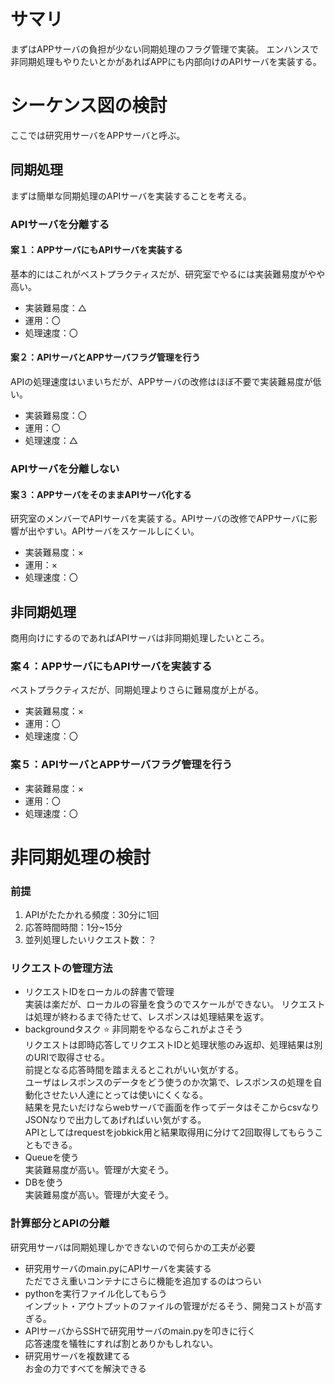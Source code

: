 # サマリ
まずはAPPサーバの負担が少ない同期処理のフラグ管理で実装。
エンハンスで非同期処理もやりたいとかがあればAPPにも内部向けのAPIサーバを実装する。

# シーケンス図の検討
ここでは研究用サーバをAPPサーバと呼ぶ。

## 同期処理
まずは簡単な同期処理のAPIサーバを実装することを考える。
### APIサーバを分離する
#### 案１：APPサーバにもAPIサーバを実装する
基本的にはこれがベストプラクティスだが、研究室でやるには実装難易度がやや高い。
- 実装難易度：△
- 運用：〇
- 処理速度：〇

#### 案２：APIサーバとAPPサーバフラグ管理を行う 
APIの処理速度はいまいちだが、APPサーバの改修はほぼ不要で実装難易度が低い。
- 実装難易度：〇
- 運用：〇
- 処理速度：△

### APIサーバを分離しない
#### 案３：APPサーバをそのままAPIサーバ化する
研究室のメンバーでAPIサーバを実装する。APIサーバの改修でAPPサーバに影響が出やすい。APIサーバをスケールしにくい。
- 実装難易度：×
- 運用：×
- 処理速度：〇

## 非同期処理
商用向けにするのであればAPIサーバは非同期処理したいところ。
### 案４：APPサーバにもAPIサーバを実装する
ベストプラクティスだが、同期処理よりさらに難易度が上がる。
- 実装難易度：×
- 運用：〇
- 処理速度：〇
### 案５：APIサーバとAPPサーバフラグ管理を行う
- 実装難易度：×
- 運用：〇
- 処理速度：〇

# 非同期処理の検討
### 前提
1. APIがたたかれる頻度：30分に1回
2. 応答時間時間：1分~15分
3. 並列処理したいリクエスト数：？
### リクエストの管理方法
- リクエストIDをローカルの辞書で管理  
実装は楽だが、ローカルの容量を食うのでスケールができない。
リクエストは処理が終わるまで待たせて、レスポンスは処理結果を返す。
- backgroundタスク :star: 非同期をやるならこれがよさそう  
リクエストは即時応答してリクエストIDと処理状態のみ返却、処理結果は別のURIで取得させる。  
前提となる応答時間を踏まえるとこれがいい気がする。  
ユーザはレスポンスのデータをどう使うのか次第で、レスポンスの処理を自動化させたい人達にとっては使いにくくなる。  
結果を見たいだけならwebサーバで画面を作ってデータはそこからcsvなりJSONなりで出力してあげればいい気がする。  
APIとしてはrequestをjobkick用と結果取得用に分けて2回取得してもらうこともできる。  
- Queueを使う  
実装難易度が高い。管理が大変そう。
- DBを使う  
実装難易度が高い。管理が大変そう。

### 計算部分とAPIの分離
研究用サーバは同期処理しかできないので何らかの工夫が必要  
- 研究用サーバのmain.pyにAPIサーバを実装する  
ただでさえ重いコンテナにさらに機能を追加するのはつらい
- pythonを実行ファイル化してもらう  
インプット・アウトプットのファイルの管理がだるそう、開発コストが高すぎる。
- APIサーバからSSHで研究用サーバのmain.pyを叩きに行く  
応答速度を犠牲にすれば割とありかもしれない。
- 研究用サーバを複数建てる  
お金の力ですべてを解決できる